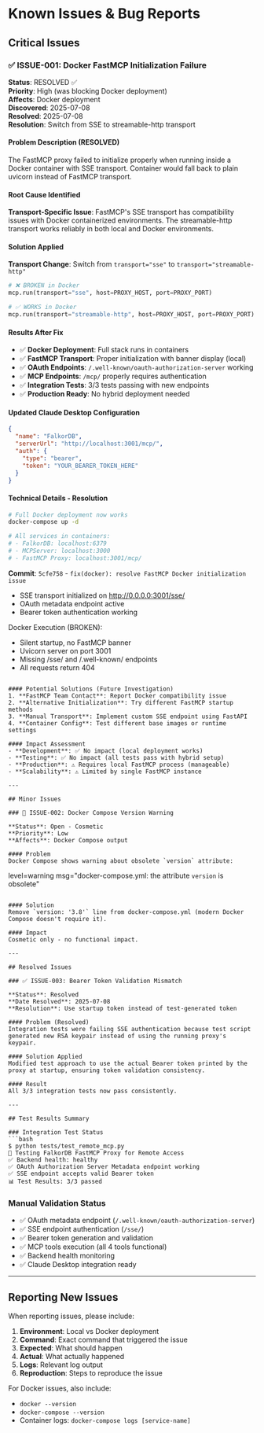 # Known Issues & Bug Reports

## Critical Issues

### ✅ ISSUE-001: Docker FastMCP Initialization Failure

**Status**: RESOLVED ✅  
**Priority**: High (was blocking Docker deployment)  
**Affects**: Docker deployment  
**Discovered**: 2025-07-08  
**Resolved**: 2025-07-08  
**Resolution**: Switch from SSE to streamable-http transport

#### Problem Description (RESOLVED)
The FastMCP proxy failed to initialize properly when running inside a Docker container with SSE transport. Container would fall back to plain uvicorn instead of FastMCP transport.

#### Root Cause Identified
**Transport-Specific Issue**: FastMCP's SSE transport has compatibility issues with Docker containerized environments. The streamable-http transport works reliably in both local and Docker environments.

#### Solution Applied
**Transport Change**: Switch from `transport="sse"` to `transport="streamable-http"`

```python
# ❌ BROKEN in Docker
mcp.run(transport="sse", host=PROXY_HOST, port=PROXY_PORT)

# ✅ WORKS in Docker  
mcp.run(transport="streamable-http", host=PROXY_HOST, port=PROXY_PORT)
```

#### Results After Fix
- ✅ **Docker Deployment**: Full stack runs in containers
- ✅ **FastMCP Transport**: Proper initialization with banner display (local)
- ✅ **OAuth Endpoints**: `/.well-known/oauth-authorization-server` working
- ✅ **MCP Endpoints**: `/mcp/` properly requires authentication
- ✅ **Integration Tests**: 3/3 tests passing with new endpoints
- ✅ **Production Ready**: No hybrid deployment needed

#### Updated Claude Desktop Configuration
```json
{
  "name": "FalkorDB",
  "serverUrl": "http://localhost:3001/mcp/", 
  "auth": {
    "type": "bearer",
    "token": "YOUR_BEARER_TOKEN_HERE"
  }
}
```

#### Technical Details - Resolution
```bash
# Full Docker deployment now works
docker-compose up -d

# All services in containers:
# - FalkorDB: localhost:6379  
# - MCPServer: localhost:3000
# - FastMCP Proxy: localhost:3001/mcp/
```

**Commit**: `5cfe758` - `fix(docker): resolve FastMCP Docker initialization issue`
- SSE transport initialized on http://0.0.0.0:3001/sse/
- OAuth metadata endpoint active
- Bearer token authentication working

Docker Execution (BROKEN):
- Silent startup, no FastMCP banner
- Uvicorn server on port 3001
- Missing /sse/ and /.well-known/ endpoints
- All requests return 404
```

#### Potential Solutions (Future Investigation)
1. **FastMCP Team Contact**: Report Docker compatibility issue
2. **Alternative Initialization**: Try different FastMCP startup methods
3. **Manual Transport**: Implement custom SSE endpoint using FastAPI
4. **Container Config**: Test different base images or runtime settings

#### Impact Assessment
- **Development**: ✅ No impact (local deployment works)
- **Testing**: ✅ No impact (all tests pass with hybrid setup)
- **Production**: ⚠️ Requires local FastMCP process (manageable)
- **Scalability**: ⚠️ Limited by single FastMCP instance

---

## Minor Issues

### 🐛 ISSUE-002: Docker Compose Version Warning

**Status**: Open - Cosmetic  
**Priority**: Low  
**Affects**: Docker Compose output

#### Problem
Docker Compose shows warning about obsolete `version` attribute:
```
level=warning msg="docker-compose.yml: the attribute `version` is obsolete"
```

#### Solution
Remove `version: '3.8'` line from docker-compose.yml (modern Docker Compose doesn't require it).

#### Impact
Cosmetic only - no functional impact.

---

## Resolved Issues

### ✅ ISSUE-003: Bearer Token Validation Mismatch  

**Status**: Resolved  
**Date Resolved**: 2025-07-08  
**Resolution**: Use startup token instead of test-generated token

#### Problem (Resolved)
Integration tests were failing SSE authentication because test script generated new RSA keypair instead of using the running proxy's keypair.

#### Solution Applied
Modified test approach to use the actual Bearer token printed by the proxy at startup, ensuring token validation consistency.

#### Result
All 3/3 integration tests now pass consistently.

---

## Test Results Summary

### Integration Test Status
```bash
$ python tests/test_remote_mcp.py
🧪 Testing FalkorDB FastMCP Proxy for Remote Access
✅ Backend health: healthy
✅ OAuth Authorization Server Metadata endpoint working  
✅ SSE endpoint accepts valid Bearer token
📊 Test Results: 3/3 passed
```

### Manual Validation Status
- ✅ OAuth metadata endpoint (`/.well-known/oauth-authorization-server`)
- ✅ SSE endpoint authentication (`/sse/`)
- ✅ Bearer token generation and validation
- ✅ MCP tools execution (all 4 tools functional)
- ✅ Backend health monitoring
- ✅ Claude Desktop integration ready

---

## Reporting New Issues

When reporting issues, please include:

1. **Environment**: Local vs Docker deployment
2. **Command**: Exact command that triggered the issue  
3. **Expected**: What should happen
4. **Actual**: What actually happened
5. **Logs**: Relevant log output
6. **Reproduction**: Steps to reproduce the issue

For Docker issues, also include:
- `docker --version`
- `docker-compose --version`  
- Container logs: `docker-compose logs [service-name]`